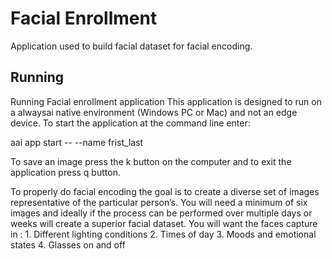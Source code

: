 # Facial Enrollment
Application used to build facial dataset for facial encoding.


## Running
Running Facial enrollment application
This application is designed to run on a alwaysai native environment
(Windows PC or Mac) and not an edge device. To start the application at the
command line enter:

aai app start -- --name frist_last

To save an image press the k button on the computer and to exit the application
press q button.

To properly do facial encoding the goal is to create a diverse set of images
representative of the particular person’s.  You will need a minimum of six
images and ideally if the process can be performed over multiple days or weeks
will create a superior  facial dataset.  You will want the faces capture in :
    1. Different lighting conditions
    2. Times of day
    3. Moods and emotional states
    4. Glasses on and off
